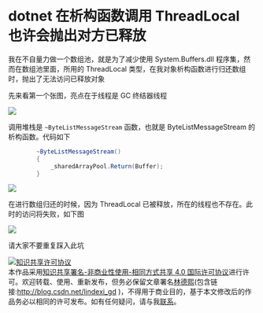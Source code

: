# dotnet 在析构函数调用 ThreadLocal 也许会抛出对方已释放

我在不自量力做一个数组池，就是为了减少使用 System.Buffers.dll 程序集，然而在数组池里面，所用的 ThreadLocal 类型，在我对象析构函数进行归还数组时，抛出了无法访问已释放对象

<!--more-->
<!-- CreateTime:2021/11/29 20:27:00 -->

<!-- 发布 -->

先来看第一个张图，亮点在于线程是 GC 终结器线程

<!-- ![](image/dotnet 在析构函数调用 ThreadLocal 也许会抛出对方已释放/dotnet 在析构函数调用 ThreadLocal 也许会抛出对方已释放0.png) -->

![](http://cdn.lindexi.site/lindexi%2F202111292027212000.jpg)

调用堆栈是 `~ByteListMessageStream` 函数，也就是 ByteListMessageStream 的 析构函数。代码如下

```csharp
        ~ByteListMessageStream()
        {
            _sharedArrayPool.Return(Buffer);
        }
```

<!-- ![](image/dotnet 在析构函数调用 ThreadLocal 也许会抛出对方已释放/dotnet 在析构函数调用 ThreadLocal 也许会抛出对方已释放2.png) -->

![](http://cdn.lindexi.site/lindexi%2F202111292029373046.jpg)

在进行数组归还的时候，因为 ThreadLocal 已被释放，所在的线程也不存在。此时的访问将失败，如下图

<!-- ![](image/dotnet 在析构函数调用 ThreadLocal 也许会抛出对方已释放/dotnet 在析构函数调用 ThreadLocal 也许会抛出对方已释放1.png) -->

![](http://cdn.lindexi.site/lindexi%2F20211129202922896.jpg)

请大家不要重复踩入此坑

<a rel="license" href="http://creativecommons.org/licenses/by-nc-sa/4.0/"><img alt="知识共享许可协议" style="border-width:0" src="https://licensebuttons.net/l/by-nc-sa/4.0/88x31.png" /></a><br />本作品采用<a rel="license" href="http://creativecommons.org/licenses/by-nc-sa/4.0/">知识共享署名-非商业性使用-相同方式共享 4.0 国际许可协议</a>进行许可。欢迎转载、使用、重新发布，但务必保留文章署名[林德熙](http://blog.csdn.net/lindexi_gd)(包含链接:http://blog.csdn.net/lindexi_gd )，不得用于商业目的，基于本文修改后的作品务必以相同的许可发布。如有任何疑问，请与我[联系](mailto:lindexi_gd@163.com)。
